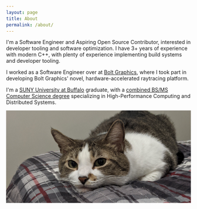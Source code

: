 ```yaml
---
layout: page
title: About
permalink: /about/
---
```


I'm a Software Engineer and Aspiring Open Source Contributor, interested in developer tooling and software optimization. I have 3+ years of experience with modern C++, with plenty of experience implementing build systems and developer tooling.

I worked as a Software Engineer over at [Bolt Graphics](https://bolt.graphics/), where I took part in developing Bolt Graphics' novel, hardware-accelerated raytracing platform.

I'm a [SUNY University at Buffalo](https://buffalo.edu/) graduate, with a [combined BS/MS Computer Science degree](https://engineering.buffalo.edu/computer-science-engineering/undergraduate/degrees-and-programs/bs-ms-in-computer-science-and-engineering.html) specializing in High-Performance Computing and Distributed Systems.

![A photo of a tabby cat resting her head on her owner's bed, looking at the camera with an inquisitive gaze](assets/images/cat-header.jpg)
